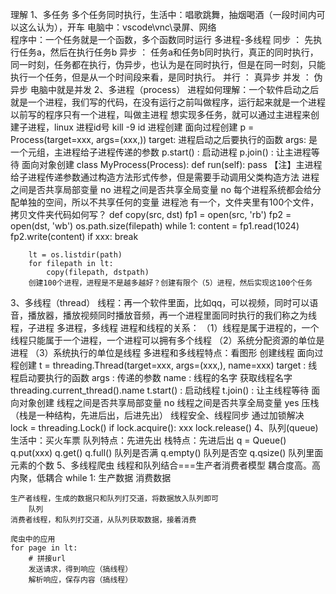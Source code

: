 理解
1、多任务
    多个任务同时执行，生活中：唱歌跳舞，抽烟喝酒（一段时间内可以这么认为），开车
    电脑中：vscode\vnc\录屏、网络   
    程序中：一个任务就是一个函数，多个函数同时运行   多进程-多线程
    同步 ： 先执行任务a，然后在执行任务b
    异步 ： 任务a和任务b同时执行，真正的同时执行，同一时刻，任务都在执行，伪异步，也认为是在同时执行，但是在同一时刻，只能执行一个任务，但是从一个时间段来看，是同时执行。
    并行 ： 真异步
    并发 ： 伪异步  电脑中就是并发
2、多进程（process）
    进程如何理解：一个软件启动之后就是一个进程，我们写的代码，在没有运行之前叫做程序，运行起来就是一个进程
    以前写的程序只有一个进程，叫做主进程
    想实现多任务，就可以通过主进程来创建子进程，linux  进程id号  kill -9 id
    进程创建
    面向过程创建
        p = Process(target=xxx, args=(xxx,))
        target: 进程启动之后要执行的函数
        args: 是一个元组，主进程给子进程传递的参数
        p.start() : 启动进程
        p.join() : 让主进程等待
    面向对象创建
        class MyProcess(Process):
            def run(self):
                pass
        【注】主进程给子进程传递参数通过构造方法形式传参，但是需要手动调用父类构造方法
    进程之间是否共享局部变量
        no
    进程之间是否共享全局变量
        no
    每个进程系统都会给分配单独的空间，所以不共享任何的变量
    进程池
        有一个，文件夹里有100个文件，拷贝文件夹代码如何写？
        def copy(src, dst)
            fp1 = open(src, 'rb')
            fp2 = open(dst, 'wb')
            os.path.size(filepath)
            while 1:
                content = fp1.read(1024)
                fp2.write(content)
                if xxx:
                    break

        lt = os.listdir(path)
        for filepath in lt:
            copy(filepath, dstpath)
        创建100个进程，进程是不是越多越好？创建有限个（5）进程，然后实现这100个任务
3、多线程（thread）
    线程：再一个软件里面，比如qq，可以视频，同时可以语音，播放器，播放视频同时播放音频，再一个进程里面同时执行的我们称之为线程，子进程
    多进程，多线程
    进程和线程的关系：
    （1）线程是属于进程的，一个线程只能属于一个进程，一个进程可以拥有多个线程
    （2）系统分配资源的单位是进程
    （3）系统执行的单位是线程
    多进程和多线程特点：看图形
    创建线程
    面向过程创建
        t = threading.Thread(target=xxx, args=(xxx,), name=xxx)
        target : 线程启动要执行的函数
        args : 传递的参数
        name : 线程的名字   获取线程名字  threading.current_thread().name
        t.start() : 启动线程
        t.join() : 让主线程等待
    面向对象创建
    线程之间是否共享局部变量
        no
    线程之间是否共享全局变量
        yes
    压栈（栈是一种结构，先进后出，后进先出）
    线程安全、线程同步
        通过加锁解决  
        lock = threading.Lock()
        if lock.acquire():
            xxx
            lock.release()
4、队列(queue)
    生活中：买火车票 
    队列特点：先进先出
    栈特点：先进后出
    q = Queue()
    q.put(xxx)
    q.get()
    q.full()  队列是否满
    q.empty() 队列是否空
    q.qsize() 队列里面元素的个数
5、多线程爬虫
    线程和队列结合===生产者消费者模型
    耦合度高。高内聚，低耦合
    while 1:
        生产数据
        消费数据
    
    生产者线程，生成的数据只和队列打交道，将数据放入队列即可
        队列
    消费者线程，和队列打交道，从队列获取数据，接着消费

    爬虫中的应用
    for page in lt:
        # 拼接url
        发送请求，得到响应（搞线程）
        解析响应，保存内容（搞线程）